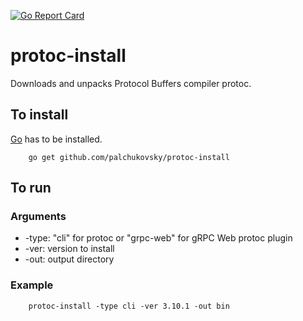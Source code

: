 [![Go Report Card](https://goreportcard.com/badge/github.com/palchukovsky/protoc-install)](https://goreportcard.com/report/github.com/palchukovsky/protoc-install)

# protoc-install
Downloads and unpacks Protocol Buffers compiler protoc.

## To install
[Go](https://golang.org/dl/) has to be installed.
```shell
    go get github.com/palchukovsky/protoc-install
```

## To run
### Arguments
* -type: "cli" for protoc or "grpc-web" for gRPC Web protoc plugin
* -ver: version to install
* -out: output directory
### Example
```shell
    protoc-install -type cli -ver 3.10.1 -out bin
```